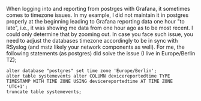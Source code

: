When logging into and reporting from postrges with Grafana, it sometimes comes to timezone issues. In my example, I did not maintain it in postgres properly at the beginning leading to Grafana reporting data one hour "to late", i.e., it was showing me data from one hour ago as to be most recent. I could only determine that by zooming out.
In case you face such issue, you need to adjust the databases timezone accordingly to be in sync with RSyslog (and mstz likely your network components as well). 
For me, the following statements (as postgres) did solve the issue (I live in Europe/Berlin TZ);
```
alter database "postgres" set time zone 'Europe/Berlin'; 
alter table systemevents alter COLUMN devicereportedtime TYPE TIMESTAMP WITH TIME ZONE USING devicereportedtime AT TIME ZONE 'UTC+1';
truncate table systemevents;
```
